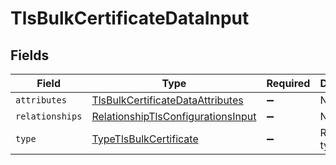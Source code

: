 # TlsBulkCertificateDataInput


## Fields

| Field                                                                                           | Type                                                                                            | Required                                                                                        | Description                                                                                     |
| ----------------------------------------------------------------------------------------------- | ----------------------------------------------------------------------------------------------- | ----------------------------------------------------------------------------------------------- | ----------------------------------------------------------------------------------------------- |
| `attributes`                                                                                    | [TlsBulkCertificateDataAttributes](../../models/shared/tlsbulkcertificatedataattributes.md)     | :heavy_minus_sign:                                                                              | N/A                                                                                             |
| `relationships`                                                                                 | [RelationshipTlsConfigurationsInput](../../models/shared/relationshiptlsconfigurationsinput.md) | :heavy_minus_sign:                                                                              | N/A                                                                                             |
| `type`                                                                                          | [TypeTlsBulkCertificate](../../models/shared/typetlsbulkcertificate.md)                         | :heavy_minus_sign:                                                                              | Resource type                                                                                   |